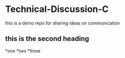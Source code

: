 # Technical-Discussion-C
this is a demo repo for sharing ideas on communication


## this is the second heading 

*one
*two
*three

